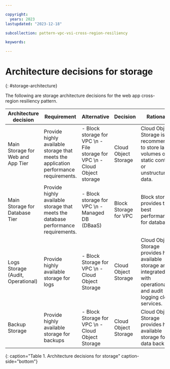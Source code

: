 ```yaml
---

copyright:
  years: 2023
lastupdated: "2023-12-18"

subcollection: pattern-vpc-vsi-cross-region-resiliency

keywords:

---
```


# Architecture decisions for storage
{: #storage-architecture}

The following are storage architecture decisions for the web app cross-region resiliency pattern.

| Architecture decision | Requirement | Alternative | Decision | Rationale |
| -------------- | -------------- | -------------- | -------------- | -------------- |
| Main Storage for Web and App Tier         | Provide highly available storage that meets the application performance requirements. | - Block storage for VPC \n - File storage for VPC \n - Cloud Object storage  | Cloud Object Storage                | Cloud Object Storage is recommended to store large volumes of static content or unstructured data. |
| Main Storage for Database Tier         | Provide highly available storage that meets the database performance requirements.    | - Block storage for VPC \n - Managed DB (DBaaS)                        | Block Storage for VPC | Block storage provides the best performance for databases. |
| Logs Storage (Audit, Operational) | Provide highly available storage for logs                                             | - Block Storage for VPC \n - Cloud Object Storage                      | Cloud Object Storage                | Cloud Object Storage provides high available storage and is integrated with operational and audit logging cloud services. |
| Backup Storage                     | Provide highly available storage for backups                                          | - Block Storage for VPC \n - Cloud Object Storage                      | Cloud Object Storage                | Cloud Object Storage provides high available storage for data backups. |
{: caption="Table 1. Architecture decisions for storage" caption-side="bottom"}
